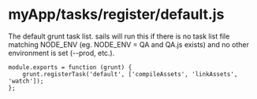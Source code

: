 # myApp/tasks/register/default.js

<docmeta name="uniqueID" value="defaultjs909775">
<docmeta name="displayName" value="default.js">

The default grunt task list.  sails will run this if there is no task list file matching NODE_ENV (eg. NODE_ENV = QA and QA.js exists) and no other environment is set (--prod, etc.).

```
module.exports = function (grunt) {
	grunt.registerTask('default', ['compileAssets', 'linkAssets',  'watch']);
};

```
